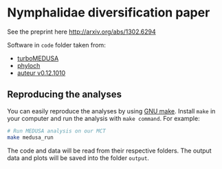 # Nymphalidae diversification paper

See the preprint here <http://arxiv.org/abs/1302.6294>

Software in ``code`` folder taken from:

* [turboMEDUSA](https://github.com/josephwb/turboMEDUSA)
* [phyloch](http://www.christophheibl.de/Rpackages.html)
* [auteur v0.12.1010](http://cran.r-project.org/src/contrib/Archive/auteur/)

## Reproducing the analyses
You can easily reproduce the analyses by using [GNU make](http://www.gnu.org/software/make/).
Install ``make`` in your computer and run the analysis with ``make command``. For example:

```bash
# Run MEDUSA analysis on our MCT
make medusa_run
```

The code and data will be read from their respective folders.
The output data and plots will be saved into the folder ``output``.
